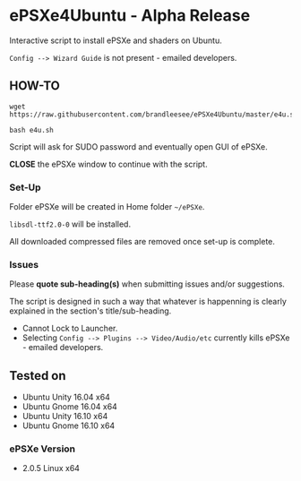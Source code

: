 # ePSXe4Ubuntu - Alpha Release

Interactive script to install ePSXe and shaders on Ubuntu.

` Config --> Wizard Guide ` is not present - emailed developers.

## HOW-TO

```
wget https://raw.githubusercontent.com/brandleesee/ePSXe4Ubuntu/master/e4u.sh

bash e4u.sh
```

Script will ask for SUDO password and eventually open GUI of ePSXe. 

**CLOSE** the ePSXe window to continue with the script. 

### Set-Up

Folder ePSXe will be created in Home folder ` ~/ePSXe `.

` libsdl-ttf2.0-0 ` will be installed.

All downloaded compressed files are removed once set-up is complete.

### Issues

Please **quote sub-heading(s)** when submitting issues and/or suggestions.

The script is designed in such a way that whatever is happenning is clearly explained in the section's title/sub-heading.

* Cannot Lock to Launcher.
* Selecting ` Config --> Plugins --> Video/Audio/etc ` currently kills ePSXe - emailed developers.

## Tested on 

* Ubuntu Unity 16.04 x64
* Ubuntu Gnome 16.04 x64
* Ubuntu Unity 16.10 x64
* Ubuntu Gnome 16.10 x64

### ePSXe Version

* 2.0.5 Linux x64
